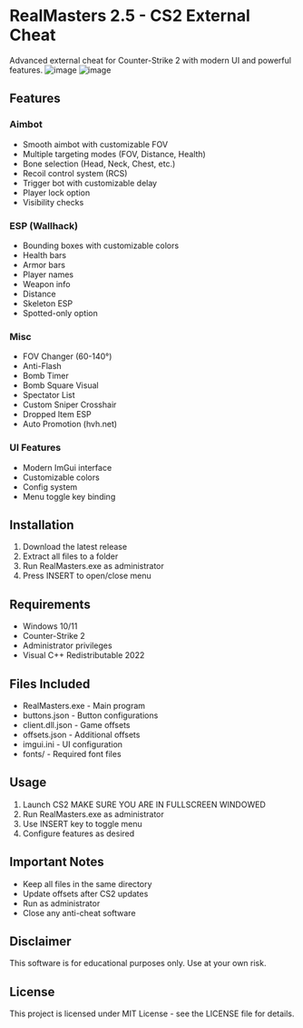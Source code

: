 # RealMasters 2.5 - CS2 External Cheat

Advanced external cheat for Counter-Strike 2 with modern UI and powerful features.
![image](https://github.com/user-attachments/assets/45b08b32-7e5f-4bd0-a7db-d7dbc5aebcde)
![image](https://github.com/user-attachments/assets/8ce3082e-0cfd-4454-a447-b21f9ee28ad8)

## Features

### Aimbot
- Smooth aimbot with customizable FOV
- Multiple targeting modes (FOV, Distance, Health)
- Bone selection (Head, Neck, Chest, etc.)
- Recoil control system (RCS)
- Trigger bot with customizable delay
- Player lock option
- Visibility checks

### ESP (Wallhack)
- Bounding boxes with customizable colors
- Health bars
- Armor bars
- Player names
- Weapon info
- Distance
- Skeleton ESP
- Spotted-only option

### Misc
- FOV Changer (60-140°)
- Anti-Flash
- Bomb Timer
- Bomb Square Visual
- Spectator List
- Custom Sniper Crosshair
- Dropped Item ESP
- Auto Promotion (hvh.net)

### UI Features
- Modern ImGui interface
- Customizable colors
- Config system
- Menu toggle key binding

## Installation

1. Download the latest release
2. Extract all files to a folder
3. Run RealMasters.exe as administrator
4. Press INSERT to open/close menu

## Requirements

- Windows 10/11
- Counter-Strike 2
- Administrator privileges
- Visual C++ Redistributable 2022

## Files Included

- RealMasters.exe - Main program
- buttons.json - Button configurations
- client.dll.json - Game offsets
- offsets.json - Additional offsets
- imgui.ini - UI configuration
- fonts/ - Required font files

## Usage

1. Launch CS2 MAKE SURE YOU ARE IN FULLSCREEN WINDOWED
2. Run RealMasters.exe as administrator
3. Use INSERT key to toggle menu
4. Configure features as desired

## Important Notes

- Keep all files in the same directory
- Update offsets after CS2 updates
- Run as administrator
- Close any anti-cheat software

## Disclaimer

This software is for educational purposes only. Use at your own risk.

## License

This project is licensed under MIT License - see the LICENSE file for details. 
